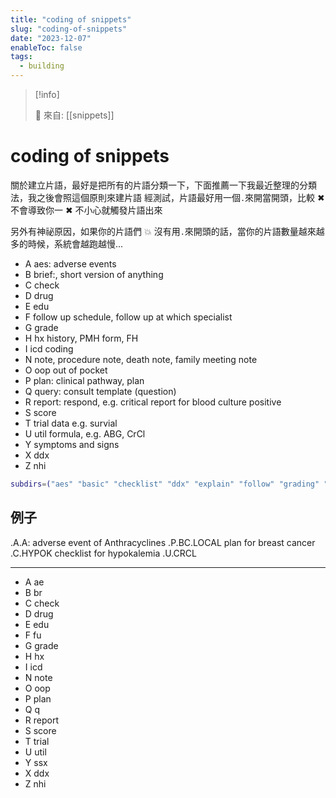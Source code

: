 ```yaml
---
title: "coding of snippets"
slug: "coding-of-snippets"
date: "2023-12-07"
enableToc: false
tags:
  - building
---
```


> [!info]
>
> 🌱 來自: [[snippets]]

# coding of snippets

關於建立片語，最好是把所有的片語分類一下，下面推薦一下我最近整理的分類法，我之後會照這個原則來建片語
經測試，片語最好用一個`.`來開當開頭，比較 ✖ 不會導致你一 ✖ 不小心就觸發片語出來

另外有神祕原因，如果你的片語們 💥 沒有用`.`來開頭的話，當你的片語數量越來越多的時候，系統會越跑越慢...

- A aes: adverse events
- B brief:, short version of anything
- C check
- D drug
- E edu
- F follow up schedule, follow up at which specialist
- G grade
- H hx history, PMH form, FH
- I icd coding
- N note, procedure note, death note, family meeting note
- O oop out of pocket
- P plan: clinical pathway, plan
- Q query: consult template (question)
- R report: respond, e.g. critical report for blood culture positive
- S score
- T trial data e.g. survial
- U util formula, e.g. ABG, CrCl
- Y symptoms and signs
- X ddx
- Z nhi

```sh
subdirs=("aes" "basic" "checklist" "ddx" "explain" "follow" "grading" "history" "icd" "just" "link" "med" "note" "others" "pathway" "consult" "report" "score" "trial" "utility" "words" "expand" "symtpom" "NHI")
```

## 例子

.A.A: adverse event of Anthracyclines
.P.BC.LOCAL plan for breast cancer
.C.HYPOK checklist for hypokalemia
.U.CRCL

---
- A ae
- B br
- C check
- D drug
- E edu
- F fu
- G grade
- H hx
- I icd
- N note
- O oop
- P plan
- Q q
- R report
- S score
- T trial
- U util
- Y ssx
- X ddx
- Z nhi
